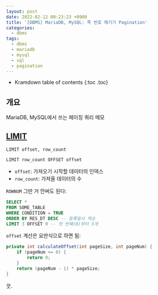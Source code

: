 ```yaml
---
layout: post
date: 2022-02-12 00:23:23 +0900
title: '[DBMS] MariaDB, MySQL: 쪽 번호 매기기 Pagination'
categories:
  - dbms
tags:
  - dbms
  - mariadb
  - mysql
  - sql
  - pagination
---
```


* Kramdown table of contents
{:toc .toc}

## 개요

MariaDB, MySQL에서 쓰는 페이징 쿼리 메모

## [LIMIT](https://mariadb.com/kb/en/limit/)

```
LIMIT offset, row_count

LIMIT row_count OFFSET offset
```

- `offset`: 가져오기 시작할 데이터의 인덱스
- `row_count`: 가져올 데이터의 수

`ROWNUM` 그딴 거 안써도 된다:

```sql
SELECT *
FROM SOME_TABLE
WHERE CONDITION = TRUE
ORDER BY RES_DT DESC -- 등록일시 역순
LIMIT 3 OFFSET 0 -- 첫 번째(0)부터 3개
```

`offset` 계산은 요딴식으로 하면 됨:

```java
private int calculateOffset(int pageSize, int pageNum) {
    if (pageNum <= 0) {
        return 0;
    }
    return (pageNum - 1) * pageSize;
}
```

끗.
